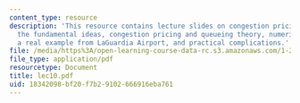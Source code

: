 ```yaml
---
content_type: resource
description: 'This resource contains lecture slides on congestion pricing in transportation:
  the fundamental ideas, congestion pricing and queueing theory, numerical examples,
  a real example from LaGuardia Airport, and practical complications.'
file: /media/https%3A/open-learning-course-data-rc.s3.amazonaws.com/1-203j-logistical-and-transportation-planning-methods-fall-2006/18342098bf20f7b29102666916eba761_lec10.pdf
file_type: application/pdf
resourcetype: Document
title: lec10.pdf
uid: 18342098-bf20-f7b2-9102-666916eba761
---
```

